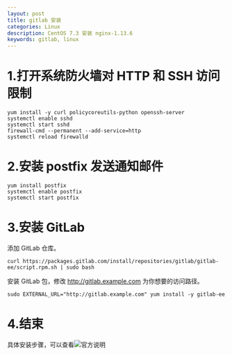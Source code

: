 ```yaml
---
layout: post
title: gitlab 安装
categories: Linux
description: CentOS 7.3 安装 nginx-1.13.6
keywords: gitlab, linux
---
```


# 1.打开系统防火墙对 HTTP 和 SSH 访问限制
```
yum install -y curl policycoreutils-python openssh-server
systemctl enable sshd
systemctl start sshd
firewall-cmd --permanent --add-service=http
systemctl reload firewalld
```

# 2.安装 postfix 发送通知邮件
```
yum install postfix
systemctl enable postfix
systemctl start postfix
```

# 3.安装 GitLab
添加 GitLab 仓库。
```
curl https://packages.gitlab.com/install/repositories/gitlab/gitlab-ee/script.rpm.sh | sudo bash
```
安装 GitLab 包，修改 http://gitlab.example.com 为你想要的访问路径。
```
sudo EXTERNAL_URL="http://gitlab.example.com" yum install -y gitlab-ee
```

# 4.结束
具体安装步骤，可以查看![官方说明](https://about.gitlab.com/installation/#centos-7)